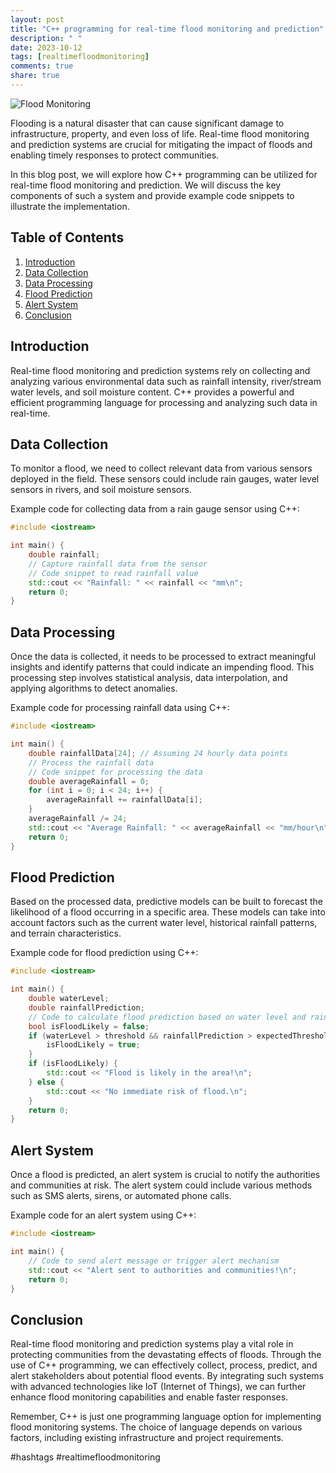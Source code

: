 ```yaml
---
layout: post
title: "C++ programming for real-time flood monitoring and prediction"
description: " "
date: 2023-10-12
tags: [realtimefloodmonitoring]
comments: true
share: true
---
```


![Flood Monitoring](https://images.unsplash.com/photo-1563189744-08086fee3d8e)

Flooding is a natural disaster that can cause significant damage to infrastructure, property, and even loss of life. Real-time flood monitoring and prediction systems are crucial for mitigating the impact of floods and enabling timely responses to protect communities.

In this blog post, we will explore how C++ programming can be utilized for real-time flood monitoring and prediction. We will discuss the key components of such a system and provide example code snippets to illustrate the implementation.

## Table of Contents
1. [Introduction](#introduction)
2. [Data Collection](#data-collection)
3. [Data Processing](#data-processing)
4. [Flood Prediction](#flood-prediction)
5. [Alert System](#alert-system)
6. [Conclusion](#conclusion)

## Introduction
Real-time flood monitoring and prediction systems rely on collecting and analyzing various environmental data such as rainfall intensity, river/stream water levels, and soil moisture content. C++ provides a powerful and efficient programming language for processing and analyzing such data in real-time.

## Data Collection
To monitor a flood, we need to collect relevant data from various sensors deployed in the field. These sensors could include rain gauges, water level sensors in rivers, and soil moisture sensors.

Example code for collecting data from a rain gauge sensor using C++:

```cpp
#include <iostream>

int main() {
    double rainfall;
    // Capture rainfall data from the sensor
    // Code snippet to read rainfall value
    std::cout << "Rainfall: " << rainfall << "mm\n";
    return 0;
}
```

## Data Processing
Once the data is collected, it needs to be processed to extract meaningful insights and identify patterns that could indicate an impending flood. This processing step involves statistical analysis, data interpolation, and applying algorithms to detect anomalies.

Example code for processing rainfall data using C++:

```cpp
#include <iostream>

int main() {
    double rainfallData[24]; // Assuming 24 hourly data points
    // Process the rainfall data
    // Code snippet for processing the data
    double averageRainfall = 0;
    for (int i = 0; i < 24; i++) {
        averageRainfall += rainfallData[i];
    }
    averageRainfall /= 24;
    std::cout << "Average Rainfall: " << averageRainfall << "mm/hour\n";
    return 0;
}
```

## Flood Prediction
Based on the processed data, predictive models can be built to forecast the likelihood of a flood occurring in a specific area. These models can take into account factors such as the current water level, historical rainfall patterns, and terrain characteristics.

Example code for flood prediction using C++:

```cpp
#include <iostream>

int main() {
    double waterLevel;
    double rainfallPrediction;
    // Code to calculate flood prediction based on water level and rainfall prediction
    bool isFloodLikely = false;
    if (waterLevel > threshold && rainfallPrediction > expectedThreshold) {
        isFloodLikely = true;
    }
    if (isFloodLikely) {
        std::cout << "Flood is likely in the area!\n";
    } else {
        std::cout << "No immediate risk of flood.\n";
    }
    return 0;
}
```

## Alert System
Once a flood is predicted, an alert system is crucial to notify the authorities and communities at risk. The alert system could include various methods such as SMS alerts, sirens, or automated phone calls.

Example code for an alert system using C++:

```cpp
#include <iostream>

int main() {
    // Code to send alert message or trigger alert mechanism
    std::cout << "Alert sent to authorities and communities!\n";
    return 0;
}
```

## Conclusion
Real-time flood monitoring and prediction systems play a vital role in protecting communities from the devastating effects of floods. Through the use of C++ programming, we can effectively collect, process, predict, and alert stakeholders about potential flood events. By integrating such systems with advanced technologies like IoT (Internet of Things), we can further enhance flood monitoring capabilities and enable faster responses.

Remember, C++ is just one programming language option for implementing flood monitoring systems. The choice of language depends on various factors, including existing infrastructure and project requirements.

#hashtags #realtimefloodmonitoring